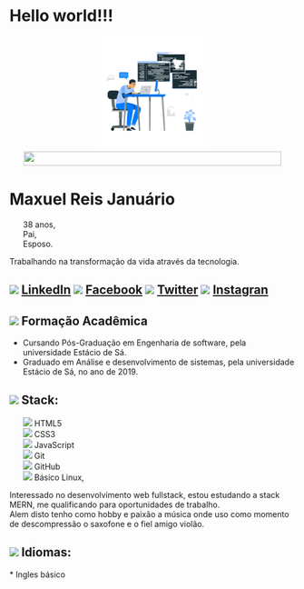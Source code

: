 
  <h1 align="left">
    <b>Hello world!!!</b>
  </h1>

<p align="center">
  <p align="center">
    <img src="https://github.com/Maxuelreis/Maxuelreis/blob/master/4140038-removebg-preview.png?raw=true" width="200px" height="200px">
    <img src="https://images.unsplash.com/photo-1558591710-4b4a1ae0f04d?ixid=MXwxMjA3fDB8MHxwaG90by1wYWdlfHx8fGVufDB8fHw%3D&ixlib=rb-1.2.1&auto=format&fit=crop&w=334&q=80" width="95%" height="25em">
    
   </p>
</p>

<h1> Maxuel Reis Januário</h1>
<ul type="none">
  <li>38 anos,</li>
  <li>Pai,</li>
  <li>Esposo.</li>
</ul>

<p>Trabalhando na transformação da vida através da tecnologia.</p>

<h2>
  <img src="https://github.com/shalinguyen/socialicious/blob/master/svg/icon_linkedin-sign.svg" width="2%">
  <a href="https://www.linkedin.com/in/maxuel-reis-januario">LinkedIn</a>

  <img  src="https://github.com/shalinguyen/socialicious/blob/master/svg/icon_facebook-sign.svg" width="2%">
  <a href="https://www.facebook.com/maxuel.reis.1">Facebook</a>

  <img src="https://github.com/shalinguyen/socialicious/blob/master/svg/icon_twitter-sign.svg" width="2%">
  <a href="https://twitter.com/MaxuelReis1">Twitter</a>
  
  <img src="https://cdn2.iconfinder.com/data/icons/social-media-applications/64/social_media_applications_3-instagram-256.png" width="2%">
  <a href="https://www.instagram.com/max_rjanuario/">Instagran</a>
  
</h2>

<h2>
  <img src="https://github.com/ikatyang/emoji-cheat-sheet/blob/master/README.md#:~:text=%3Awoman_office_worker%3A" width="30em" hight="30em">
  Formação Acadêmica
</h2>

<ul>
  <li>Cursando Pós-Graduação em Engenharia de software, pela universidade Estácio de Sá.</li>
  <li>Graduado em Análise e desenvolvimento de sistemas, pela universidade Estácio de Sá, no ano de 2019.</li>
</ul>

<h2>
  <img src="https://www.flaticon.com/svg/vstatic/svg/4253/4253305.svg?token=exp=1616025768~hmac=74aacc7c93cc91b1ed20ea8ba86c00ca" width="30em" hight="30em">
  Stack: 
</h2>
<ul type="none">
  <li><img src="https://cdn0.iconfinder.com/data/icons/HTML5/256/HTML_Logo.png" width="3%"> HTML5</li>
  <li><img src="https://cdn1.iconfinder.com/data/icons/logotypes/32/badge-css-3-256.png" width="2.5%"> CSS3</li>
  <li><img src="https://cdn4.iconfinder.com/data/icons/logos-and-brands/512/187_Js_logo_logos-128.png" width="2.5%"> JavaScript</li>
  <li><img src="https://cdn3.iconfinder.com/data/icons/social-media-2169/24/social_media_social_media_logo_git-256.png" width="3%"> Git</li>
  <li><img src="https://cdn4.iconfinder.com/data/icons/iconsimple-logotypes/512/github-256.png" width="3%"> GitHub</li>
  <li><img src="https://cdn3.iconfinder.com/data/icons/classic-icons-1/256/10.png" width="3%"> Básico Linux,</li> 
</ul>
<p>
  Interessado no desenvolvimento web fullstack, estou estudando a stack MERN, me qualificando para oportunidades de trabalho.<br>
  Alem disto tenho como hobby e paixão a música onde uso como momento de descompressão o saxofone e o fiel amigo violão.
</p>


<h2>
  <img src="https://www.flaticon.com/svg/vstatic/svg/3220/3220604.svg?token=exp=1616029024~hmac=c985def631016f6ea887d059e1cddc6f" width="30em" hight="30em">
  Idiomas:
 </h2>

<p>* Ingles básico</p>
